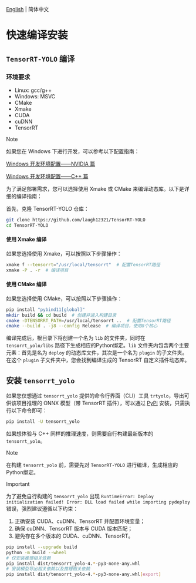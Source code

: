 [English](../en/build_and_install.md) | 简体中文

# 快速编译安装

## `TensorRT-YOLO` 编译

### 环境要求

- Linux: gcc/g++
- Windows: MSVC
- CMake
- Xmake
- CUDA
- cuDNN
- TensorRT

> [!NOTE]  
> 如果您在 Windows 下进行开发，可以参考以下配置指南：
> 
> [Windows 开发环境配置——NVIDIA 篇](https://www.cnblogs.com/laugh12321/p/17830096.html) 
> 
> [Windows 开发环境配置——C++ 篇](https://www.cnblogs.com/laugh12321/p/17827624.html) 

为了满足部署需求，您可以选择使用 Xmake 或 CMake 来编译动态库。以下是详细的编译指南：

首先，克隆 TensorRT-YOLO 仓库：

```bash
git clone https://github.com/laugh12321/TensorRT-YOLO  
cd TensorRT-YOLO
```

#### 使用 Xmake 编译

如果您选择使用 Xmake，可以按照以下步骤操作：

```bash
xmake f --tensorrt="/usr/local/tensorrt"  # 配置TensorRT路径
xmake -P . -r  # 编译项目
```

#### 使用 CMake 编译

如果您选择使用 CMake，可以按照以下步骤操作：

```bash
pip install "pybind11[global]"
mkdir build && cd build  # 创建并进入构建目录
cmake -DTENSORRT_PATH=/usr/local/tensorrt ..  # 配置TensorRT路径
cmake --build . -j8 --config Release  # 编译项目，使用8个核心
```

编译完成后，根目录下将创建一个名为 `lib` 的文件夹，同时在 `tensorrt_yolo/libs` 路径下生成相应的Python绑定。`lib` 文件夹内包含两个主要元素：首先是名为 `deploy` 的动态库文件，其次是一个名为 `plugin` 的子文件夹。在这个 `plugin` 子文件夹中，您会找到编译生成的 TensorRT 自定义插件动态库。

## 安装 `tensorrt_yolo`

如果您仅想通过 `tensorrt_yolo` 提供的命令行界面（CLI）工具 `trtyolo`，导出可供该项目推理的 ONNX 模型（带 TensorRT 插件），可以通过 [PyPI](https://pypi.org/project/tensorrt-yolo) 安装，只需执行以下命令即可：

```bash
pip install -U tensorrt_yolo
```

如果想体验与 C++ 同样的推理速度，则需要自行构建最新版本的 `tensorrt_yolo`。

> [!NOTE]  
> 在构建 `tensorrt_yolo` 前，需要先对 `TensorRT-YOLO` 进行编译，生成相应的Python绑定。
> 

> [!IMPORTANT]  
> 为了避免自行构建的 `tensorrt_yolo` 出现 `RuntimeError: Deploy initialization failed! Error: DLL load failed while importing pydeploy` 错误，强烈建议遵循以下约束：
>
> 1. 正确安装 CUDA、cuDNN、TensorRT 并配置环境变量；
> 2. 确保 cuDNN、TensorRT 版本与 CUDA 版本匹配；
> 3. 避免存在多个版本的 CUDA、cuDNN、TensorRT。

```bash
pip install --upgrade build
python -m build --wheel
# 仅安装推理相关依赖
pip install dist/tensorrt_yolo-4.*-py3-none-any.whl
# 安装模型导出相关依赖以及推理相关依赖
pip install dist/tensorrt_yolo-4.*-py3-none-any.whl[export]
```
